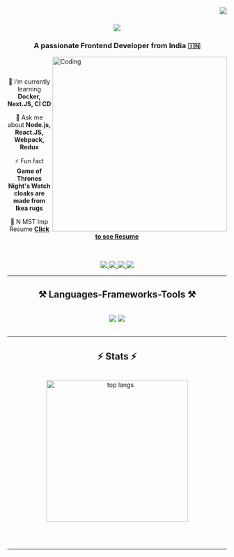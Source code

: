 <img align="right" src="https://visitor-badge.laobi.icu/badge?page_id=salesp07.salesp07" />

<h1 align="center">
    <img src="https://readme-typing-svg.herokuapp.com/?font=Righteous&size=35&center=true&vCenter=true&width=500&height=70&duration=3000&lines=Hi+There!+👋;+I'm+Harsh+Agrawal!;" />
</h1>

<h3 align="center">A passionate Frontend Developer from India 🇮🇳</h3>
<img align="right" alt="Coding" width="400" src="https://cdn.dribbble.com/users/1162077/screenshots/3848914/programmer.gif">


<br/>
<br/>

<div align="center">
 
 🌱 I’m currently learning **Docker, Next.JS, CI CD**

💬 Ask me about **Node.js, React.JS, Webpack, Redux**

⚡ Fun fact **Game of Thrones Night's Watch cloaks are made from Ikea rugs**

📝 N MST Imp Resume <a href="https://drive.google.com/file/d/1fisOCUjuoAjVqhVcXDmdV3iOM6bNghQ3/view?usp=sharing">**Click to see Resume**</a>

 </div>
 <br/>
 <br/>
 
<div align="center"> 
  <a href="mailto:harshag2468@gmail.com">
    <img src="https://img.shields.io/badge/Gmail-333333?style=for-the-badge&logo=gmail&logoColor=red" />
  </a>
  <a href="https://www.linkedin.com/in/harsh-agrawal-/" target="_blank">
    <img src="https://img.shields.io/badge/LinkedIn-0077B5?style=for-the-badge&logo=linkedin&logoColor=white" target="_blank" />
  </a>
  <a href="https://harsh-agrawal.netlify.app/" target="_blank">
     <img src="https://img.shields.io/badge/Portfolio-FF5722?style=for-the-badge&logo=todoist&logoColor=white" target="_blank" /> <!-- sqlite, safari, google-chrome are other good icon options -->
  </a>
  <a href="https://www.instagram.com/harshagrawal1209/" target="_blank">
     <img src="https://img.shields.io/badge/instagram-d62976?style=for-the-badge&logo=instagram&logoColor=white" target="_blank" /> <!-- sqlite, safari, google-chrome are other good icon options -->
  </a>
</div>

 <hr/>
 
<h2 align="center">⚒️ Languages-Frameworks-Tools ⚒️</h2>
<br/>
<div align="center">
    <img src="https://skillicons.dev/icons?i=react,bootstrap,html,css,vscode,github,nodejs,tailwind,git,cpp,jquery,sass" />
    <img src="https://skillicons.dev/icons?i=nodejs,javascript,typescript,express,mongodb,c,webpack,nextjs,gitlab,mysql,redux,postman" /><br>
</div>

<br/>

<hr/>

<h2 align="center">⚡ Stats ⚡</h2>
<br>
<div align=center>
  <img width=325 align="center" src="https://github-readme-stats-salesp07.vercel.app/api/top-langs/?username=salesp07&hide=HTML&langs_count=8&layout=compact&theme=react&border_radius=10&size_weight=0.5&count_weight=0.5&exclude_repo=github-readme-stats" alt="top langs" />
</div>

<br/><br/>

<hr/>


<br/>
